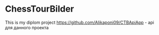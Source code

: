 # ChessTourBilder
This is my diplom project
https://github.com/Alikaponi09/CTBApiApp - api для данного проекта
